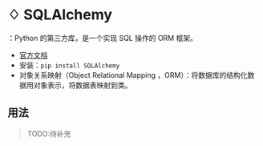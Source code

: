 # ♢ SQLAlchemy

：Python 的第三方库，是一个实现 SQL 操作的 ORM 框架。
- [官方文档](http://www.sqlalchemy.org/docs/)
- 安装：`pip install SQLAlchemy`
- 对象关系映射（Object Relational Mapping ，ORM）：将数据库的结构化数据用对象表示，将数据表映射到类。

## 用法

> TODO:待补充
